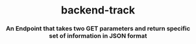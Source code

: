 <h1 align="center">backend-track</h1>
<h3 align="center">An Endpoint that takes two GET parameters and return specific set of information in JSON format</h3>
